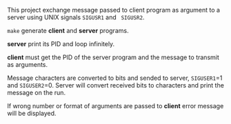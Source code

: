 This project exchange message passed to client program as argument to a server using UNIX signals 
`SIGUSR1` and ` SIGUSR2`.

`make` generate **client** and **server** programs. 

**server** print its PID and loop infinitely.

**client** must get the PID of the server program and the message to transmit as arguments.

Message characters are converted to bits and sended to server, `SIGUSER1`=1 and `SIGUSER2`=0. 
Server will convert received bits to characters and print the message on the run.

If wrong number or format of arguments are passed to **client** error message will be displayed.
